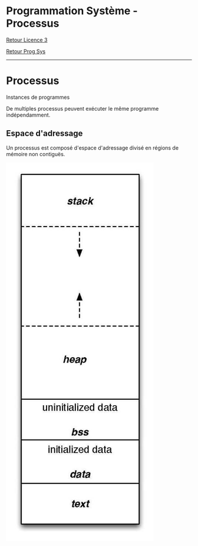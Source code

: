 # Programmation Système - Processus

[Retour Licence 3](https://mcheungsen.github.io/cours/ "Licence 3")

[Retour Prog Sys](index.md)

---

# Processus

Instances de programmes

De multiples processus peuvent exécuter le même programme indépendamment.

## Espace d'adressage
Un processus est composé d'espace d'adressage divisé en régions de mémoire non contiguës.

![image](../../../img/process.jpg)

